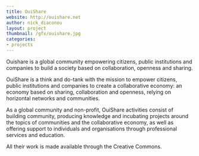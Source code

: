 ```yaml
---
title: OuiShare
website: http://ouishare.net
author: nick_diaconou
layout: project
thumbnail: /gfx/ouishare.jpg
categories:
- projects
---
```


Ouishare is a global community empowering citizens, public institutions and
companies to build a society based on collaboration, openness and sharing.

OuiShare is a think and do-tank with the mission to empower citizens, public
institutions and companies to create a collaborative economy: an economy based
on sharing, collaboration and openness, relying on horizontal networks and
communities.

As a global community and non-profit, OuiShare activities consist of building
community, producing knowledge and incubating projects around the topics of
communities and the collaborative economy, as well as offering support to
individuals and organisations through professional services and education.

All their work is made available through the Creative Commons.